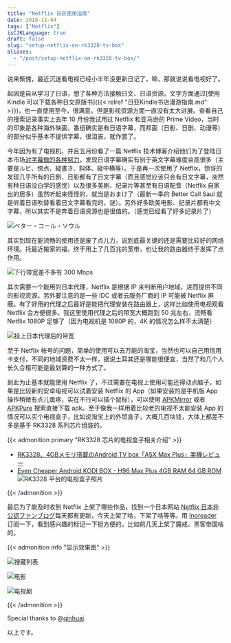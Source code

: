 ```yaml
---
title: "Netflix 日区使用指南"
date: 2018-11-04
tags: ["Netflix"]
isCJKLanguage: true
draft: false
slug: "setup-netflix-on-rk3328-tv-box"
aliases:
  - "/post/setup-netflix-on-rk3328-tv-box/"
---
```


说来惭愧，最近沉迷看电视已经小半年没更新日记了，嘛，那就说说看电视好了。

<!--more-->

起因是自从学习了日语，想了各种方法接触日文、日语资源。文字方面通过[使用 Kindle 可以下载各种日文原版书]({{< relref "日亚Kindle书店漫游指南.md" >}})，也一直使用至今，很满意。但是影视资源方面一直没有太大进展。查看自己的搜索记录事实上去年 10 月份我试用过 Netflix 和亚马逊的 Prime Video，当时的印象是各种海外映画，番组确实是有日语字幕，而邦画（日影、日剧、动漫等）的部分似乎基本不提供字幕，很沮丧，就作罢了。

今年因为有了电视机、并且五月份看了一篇 Netflix 技术博客介绍他们为了登陆日本市场[对字幕做的各种努力](https://medium.com/netflix-techblog/netflixにおける日本語字幕の導入-b8c8c4fa299e)，发现日语字幕确实有别于英文字幕难度会高很多（主要是ルビ、傍点、縦書き、斜体、縦中横等）。于是再一次使用了 Netflix，惊讶的发现几乎所有的日剧、日影都有了日文字幕（而且感觉应该只会有日文字幕，突然有种日语没白学的感觉）以及很多美剧、纪录片等甚至有日语配音（Netflix 自家出的居多）虽然听起来怪怪的，就当是おまけ了（最新一季的 Better Call Saul 就是听着日语吹替看着日文字幕看完的，谜）。另外好多欧美电影、纪录片都有中文字幕，所以其实不是奔着日语资源也是很值的。（感觉已经看了好多纪录片了）

![ベター・コール・ソウル](better_call_saul.jpg)


其实到现在能流畅的使用还是废了点儿力，说到底最关键的还是需要比较好的网络环境。托最近搬家的福，终于用上了几百兆的宽带，也让我的路由器终于发挥了点作用。

![下行带宽差不多有 300 Mbps](speedtest.png)

其次需要一个能用的日本代理，Netflix 是根据 IP 来判断用户地域，进而提供不同的影视资源。另外要注意的是一些 IDC 或者云服务厂商的 IP 可能被 Netflix 屏蔽。有了好用的代理之后最好是能把代理安装在路由器上，这样比如使用电视观看 Netflix 会方便很多。我这里使用代理之后的带宽大概跑到 50 兆左右，流畅看 Netflix 1080P 足够了（因为电视机是 1080P 的，4K 的情况怎么样不太清楚）

![挂上日本代理后的带宽](fast_com.png)

至于 Netflix 帐号的问题，简单的使用可以去万能的淘宝，当然也可以自己用信用卡支付，不同的地域资费不太一样，据说土耳其还是哪能很便宜，当然了和几个人长久合租可能是最划算的一种方式了。

到此为止基本就能使用 Netflix 了，不过需要在电视上使用可能还得动点脑子，如果是比较新的安卓电视可以试着安装 Netflix 的 App（如果安装的是手机版 App 操作稍微有点儿蛋疼，实在不行可以插个鼠标），可以使用 [APKMirror](https://www.apkmirror.com/) 或者 [APKPure](https://apkpure.com/) 搜索直接下载 apk。至于像我一样用着比较老的电视不太能安装 App 的情况可以买个电视盒子，比如说淘宝上的外贸盒子，大概几百块钱，大体上都差不多是基于 RK3328 系列芯片组装的。

{{< admonition primary "RK3328 芯片的电视盒子相关介绍" >}}
- [RK3328、4GBメモリ搭載のAndroid TV box「A5X Max Plus」実機レビュー](https://obakasanyo.net/review-a5x-max-plus/)
- [Even Cheaper Android KODI BOX - H96 Max Plus 4GB RAM 64 GB ROM](https://www.youtube.com/watch?v=5s_o2HjPIRE)
![RK3328 平台的电视盒子照片](rk3328.jpg)

{{< /admonition >}}

最后为了能及时收到 Netflix 上架了哪些作品，找到一个日本网站 [Netflix 日本非公認ファンブログ](http://netflix-fan.jp/new-arrival/)每天都有更新，今天上架了啥，下架了啥等等。用 [Inoreader](https://www.inoreader.com/) 订阅一下，看到感兴趣的标记一下挺方便的，比如前几天上架了魔戒、黑客帝国啥的。

{{< admonition info "显示效果图" >}}

![搜藏列表](netflix_wishlist.jpg)

![电影](netflix_movie.jpg)

![电视剧](netflix_tv.jpg)

{{< /admonition >}}

Special thanks to @[qinhuai](https://www.douban.com/people/qinhuai/).

以上です。
